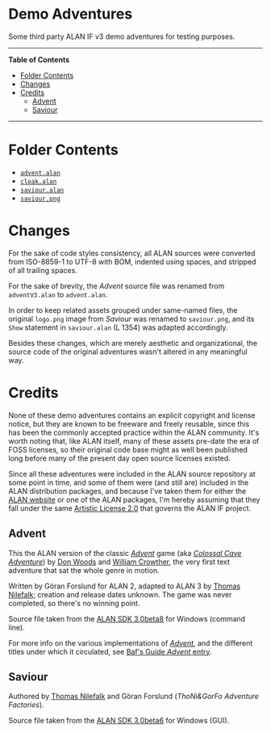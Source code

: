 # Demo Adventures

Some third party ALAN IF v3 demo adventures for testing purposes.


-----

**Table of Contents**

<!-- MarkdownTOC autolink="true" bracket="round" autoanchor="false" lowercase="only_ascii" uri_encoding="true" levels="1,2,3" -->

- [Folder Contents](#folder-contents)
- [Changes](#changes)
- [Credits](#credits)
    - [Advent](#advent)
    - [Saviour](#saviour)

<!-- /MarkdownTOC -->

-----

# Folder Contents

- [`advent.alan`][advent.alan]
- [`cloak.alan`][cloak.alan]
- [`saviour.alan`][saviour.alan]
- [`saviour.png`][saviour.png]


# Changes

For the sake of code styles consistency, all ALAN sources were converted from ISO-8859-1 to UTF-8 with BOM, indented using spaces, and stripped of all trailing spaces.

For the sake of brevity, the _Advent_ source file was renamed from `adventV3.alan` to `advent.alan`.

In order to keep related assets grouped under same-named files, the original `logo.png` image from _Saviour_ was renamed to `saviour.png`, and its `Show` statement in `saviour.alan` (L&nbsp;1354) was adapted accordingly.

Besides these changes, which are merely aesthetic and organizational, the source code of the original adventures wasn't altered in any meaningful way.


# Credits

None of these demo adventures contains an explicit copyright and license notice, but they are known to be freeware and freely reusable, since this has been the commonly accepted practice within the ALAN community.
It's worth noting that, like ALAN itself, many of these assets pre-date the era of FOSS licenses, so their original code base might as well been published long before many of the present day open source licenses existed.

Since all these adventures were included in the ALAN source repository at some point in time, and some of them were (and still are) included in the ALAN distribution packages, and because I've taken them for either the [ALAN website] or one of the ALAN packages, I'm hereby assuming that they fall under the same [Artistic License 2.0] that governs the ALAN IF project.


## Advent

This the ALAN version of the classic _[Advent]_ game (aka _[Colossal Cave Adventure]_) by [Don Woods] and [William Crowther], the very first text adventure that sat the whole genre in motion.

Written by Göran Forslund for ALAN&nbsp;2, adapted to ALAN&nbsp;3 by [Thomas Nilefalk]; creation and release dates unknown.
The game was never completed, so there's no winning point.

Source file taken from the [ALAN SDK 3.0beta8] for Windows (command line).

For more info on the various implementations of _[Advent]_, and the different titles under which it circulated, see [Baf's Guide _Advent_ entry].


## Saviour

Authored by [Thomas Nilefalk] and Göran Forslund (_ThoNi&GorFo Adventure Factories_).

Source file taken from the [ALAN SDK 3.0beta6] for Windows (GUI).

<!-----------------------------------------------------------------------------
                               REFERENCE LINKS
------------------------------------------------------------------------------>

[ALAN website]: https://www.alanif.se/ "Visit the Alan website"
[ALAN SDK 3.0beta6]: https://www.alanif.se/download-v3/official-releases/development-kits/development-kits-3-0beta6 "ALAN SDK 3.0beta6 downloads page"
[ALAN SDK 3.0beta8]: https://www.alanif.se/download-v3/official-releases/development-kits/development-kits-3-0beta8 "ALAN SDK 3.0beta8 downloads page"

[Artistic License 2.0]: https://opensource.org/licenses/Artistic-2.0 "View full text of the Artistic License 2.0"

<!-- Advent -->

[Advent]: https://www.ifwiki.org/Adventure "IF Wiki » Advent"
[Baf's Guide _Advent_ entry]: https://web.archive.org/web/20121228171612/http://wurb.com/if/game/1 "Baf's Guide » Advent (Web Archive)"
[Colossal Cave Adventure]: https://en.wikipedia.org/wiki/Colossal_Cave_Adventure "Wikipedia » Colossal Cave Adventure"

<!-- project files & folders -->

[advent.alan]: ./advent.alan "View adventure source file"
[cloak.alan]: ./cloak.alan "View adventure source file"
[saviour.alan]: ./saviour.alan "View adventure source file"
[saviour.png]: ./saviour.png "View image file"

<!-- people -->

[Don Woods]: https://en.wikipedia.org/wiki/Don_Woods_(programmer) "Wikipedia » Don Woods"
[Roger Firth]: http://www.firthworks.com/roger/ "Visit Roger Firth's website"
[Thomas Nilefalk]: https://github.com/thoni56 "View Thomas Nilefalk's GitHub profile"
[William Crowther]: https://en.wikipedia.org/wiki/William_Crowther_(programmer) "Wikipedia » William Crowther"

<!-- EOF -->
